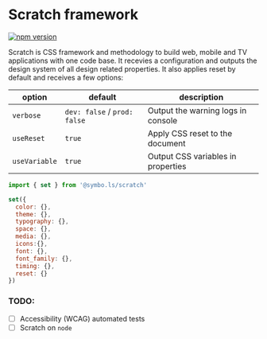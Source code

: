 # Scratch framework

[![npm version](https://badge.fury.io/js/%40rackai%2Fscratch.svg)](https://badge.fury.io/js/%40rackai%2Fscratch)

Scratch is CSS framework and methodology to build web, mobile and TV applications with one code base. It recevies a configuration and outputs the design system of all design related properties. It also applies reset by default and receives a few options:


| option | default | description |
| --- | --- | --- |
| `verbose` | `dev: false` / `prod: false` | Output the warning logs in console |
| `useReset` | `true` | Apply CSS reset to the document |
| `useVariable` | `true` | Output CSS variables in properties |

```javascript
import { set } from '@symbo.ls/scratch'

set({
  color: {},
  theme: {},
  typography: {},
  space: {},
  media: {},
  icons:{},
  font: {},
  font_family: {},
  timing: {},
  reset: {}
})
```

### TODO:
- [ ] Accessibility (WCAG) automated  tests
- [ ] Scratch on `node`
